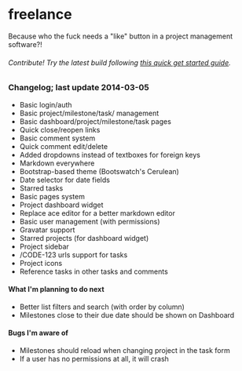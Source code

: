 freelance
=========

Because who the fuck needs a "like" button in a project management software?!

###### Contribute! Try the latest build following [this quick get started guide](https://github.com/tbergeron/freelance/wiki/Get-Started).

### Changelog; last update 2014-03-05
- Basic login/auth
- Basic project/milestone/task/ management
- Basic dashboard/project/milestone/task pages
- Quick close/reopen links
- Basic comment system
- Quick comment edit/delete
- Added dropdowns instead of textboxes for foreign keys
- Markdown everywhere
- Bootstrap-based theme (Bootswatch's Cerulean)
- Date selector for date fields
- Starred tasks
- Basic pages system
- Project dashboard widget
- Replace ace editor for a better markdown editor
- Basic user management (with permissions)
- Gravatar support
- Starred projects (for dashboard widget)
- Project sidebar
- /CODE-123 urls support for tasks
- Project icons
- Reference tasks in other tasks and comments

#### What I'm planning to do next
- Better list filters and search (with order by column)
- Milestones close to their due date should be shown on Dashboard

#### Bugs I'm aware of
- Milestones should reload when changing project in the task form
- If a user has no permissions at all, it will crash
